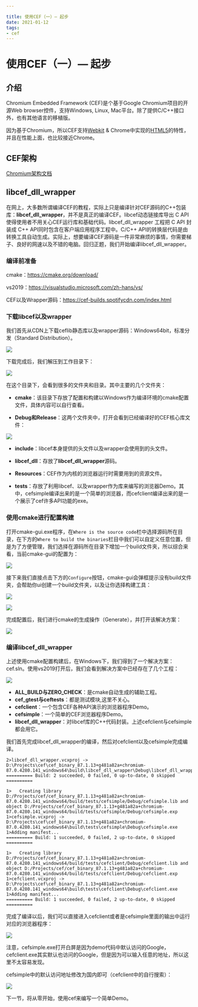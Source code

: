 ```yaml
---

title: 使用CEF（一）— 起步
date: 2021-01-12
tags:
- cef
---
```


# 使用CEF（一）— 起步

## 介绍

Chromium Embedded Framework (CEF)是个基于Google Chromium项目的开源Web browser控件，支持Windows, Linux, Mac平台。除了提供C/C++接口外，也有其他语言的移植版。

因为基于Chromium，所以CEF支持[Webkit](https://baike.baidu.com/item/Webkit) & Chrome中实现的[HTML5](https://baike.baidu.com/item/HTML5)的特性，并且在性能上面，也比较接近Chrome。

<!-- more -->

## CEF架构

[Chromium架构文档](http://dev.chromium.org/developers/design-documents/multi-process-architecture)

## libcef_dll_wrapper

在网上，大多数所谓编译CEF的教程，实际上只是编译针对CEF源码的C++包装库：**libcef_dll_wrapper**，并不是真正的编译CEF。libcef动态链接库导出 C API 使得使用者不用关心CEF运行库和基础代码。libcef_dll_wrapper 工程把 C API 封装成 C++ API同时包含在客户端应用程序工程中。C/C++ API的转换层代码是由转换工具自动生成。实际上，想要编译CEF源码是一件非常麻烦的事情，你需要梯子、良好的网速以及不错的电脑。回归正题，我们开始编译libcef_dll_wrapper。

### 编译前准备

cmake：https://cmake.org/download/

vs2019：https://visualstudio.microsoft.com/zh-hans/vs/

CEF以及Wrapper源码：https://cef-builds.spotifycdn.com/index.html

### 下载libcef以及wrapper

我们首先从CDN上下载ceflib静态库以及wrapper源码：Windows64bit，标准分发（Standard Distribution）。

![](https://cdn.jsdelivr.net/gh/w4ngzhen/CDN/images/post/2021-01-12-start-cef/download-cef.jpg)

下载完成后，我们解压到工作目录下：

![](https://cdn.jsdelivr.net/gh/w4ngzhen/CDN/images/post/2021-01-12-start-cef/cef-decompression-dir.jpg)

在这个目录下，会看到很多的文件夹和目录。其中主要的几个文件夹：

- **cmake**：该目录下存放了配置和构建以Windows作为编译环境的cmake配置文件，具体内容可以自行查看。

- **Debug和Release**：这两个文件夹中，打开会看到已经编译好的CEF核心库文件：

![](https://cdn.jsdelivr.net/gh/w4ngzhen/CDN/images/post/2021-01-12-start-cef/libcef-files.jpg)

- **include**：libcef本身提供的头文件以及wrapper会使用到的头文件。
- **libcef_dll**：存放了**libcef_dll_wrapper**源码。

- **Resources**：CEF作为内核的浏览器运行时需要用到的资源文件。
- **tests**：存放了利用libcef、以及wrapper作为库来编写的浏览器Demo。其中，cefsimple编译出来的是一个简单的浏览器，而cefclient编译出来的是一个展示了cef许多API功能的exe。

### 使用cmake进行配置构建

打开cmake-gui.exe程序，在`Where is the source code`栏中选择源码所在目录，在下方的`Where to build the binaries`栏目中我们可以自定义任意位置，但是为了方便管理，我们选择在源码所在目录下增加一个build文件夹，所以综合来看，当前cmake-gui的配置为：

![](https://cdn.jsdelivr.net/gh/w4ngzhen/CDN/images/post/2021-01-12-start-cef/cmakegui-config.jpg)

接下来我们直接点击下方的`Configure`按钮，cmake-gui会弹框提示没有build文件夹，会帮助你ui创建一个build文件夹，以及让你选择构建工具：

![](https://cdn.jsdelivr.net/gh/w4ngzhen/CDN/images/post/2021-01-12-start-cef/create-build-dir.jpg)

![](https://cdn.jsdelivr.net/gh/w4ngzhen/CDN/images/post/2021-01-12-start-cef/select-vs.jpg)

完成配置后，我们进行cmake的生成操作（Generate），并打开该解决方案：

![](https://cdn.jsdelivr.net/gh/w4ngzhen/CDN/images/post/2021-01-12-start-cef/generate-and-open.jpg)

### 编译libcef_dll_wrapper

上述使用cmake配置构建后，在Windows下，我们得到了一个解决方案：cef.sln。使用vs2019打开后，我们会看到解决方案中已经存在了几个工程：

![](https://cdn.jsdelivr.net/gh/w4ngzhen/CDN/images/post/2021-01-12-start-cef/projects-in-sln.jpg)

- **ALL_BUILD与ZERO_CHECK**：是cmake自动生成的辅助工程。
- **cef_gtest与ceftests**：都是测试模块,这里不关心。
- **cefclient**：一个包含CEF各种API演示的浏览器程序Demo。
- **cefsimple**：一个简单的CEF浏览器程序Demo。
- **libcef_dll_wrapper**：对libcef库的C++代码封装。上述cefclient与cefsimple都会用它。

我们首先完成libcef_dll_wrapper的编译，然后对cefclient以及cefsimple完成编译。

```
2>libcef_dll_wrapper.vcxproj -> D:\Projects\cef\cef_binary_87.1.13+g481a82a+chromium-87.0.4280.141_windows64\build\libcef_dll_wrapper\Debug\libcef_dll_wrapper.lib
========== Build: 2 succeeded, 0 failed, 0 up-to-date, 0 skipped ==========
```

```
1>   Creating library D:/Projects/cef/cef_binary_87.1.13+g481a82a+chromium-87.0.4280.141_windows64/build/tests/cefsimple/Debug/cefsimple.lib and object D:/Projects/cef/cef_binary_87.1.13+g481a82a+chromium-87.0.4280.141_windows64/build/tests/cefsimple/Debug/cefsimple.exp
1>cefsimple.vcxproj -> D:\Projects\cef\cef_binary_87.1.13+g481a82a+chromium-87.0.4280.141_windows64\build\tests\cefsimple\Debug\cefsimple.exe
1>Adding manifest...
========== Build: 1 succeeded, 0 failed, 2 up-to-date, 0 skipped ==========
```

```
1>   Creating library D:/Projects/cef/cef_binary_87.1.13+g481a82a+chromium-87.0.4280.141_windows64/build/tests/cefclient/Debug/cefclient.lib and object D:/Projects/cef/cef_binary_87.1.13+g481a82a+chromium-87.0.4280.141_windows64/build/tests/cefclient/Debug/cefclient.exp
1>cefclient.vcxproj -> D:\Projects\cef\cef_binary_87.1.13+g481a82a+chromium-87.0.4280.141_windows64\build\tests\cefclient\Debug\cefclient.exe
1>Adding manifest...
========== Build: 1 succeeded, 0 failed, 2 up-to-date, 0 skipped ==========
```

完成了编译以后，我们可以直接进入cefclient或者是cefsimple里面的输出中运行对应的浏览器程序：

![](https://cdn.jsdelivr.net/gh/w4ngzhen/CDN/images/post/2021-01-12-start-cef/demo-show.jpg)

注意，cefsimple.exe打开白屏是因为demo代码中默认访问的Google，cefclient.exe其实默认也访问的Google，但是因为可以输入任意的地址，所以这里不太容易发现。

cefsimple中的默认访问地址修改为国内即可（cefclient中的自行搜索）：

![](https://cdn.jsdelivr.net/gh/w4ngzhen/CDN/images/post/2021-01-12-start-cef/change-init-url.jpg)

下一节，将从零开始，使用cef来编写一个简单Demo。